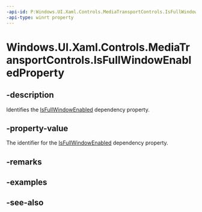 ```yaml
---
-api-id: P:Windows.UI.Xaml.Controls.MediaTransportControls.IsFullWindowEnabledProperty
-api-type: winrt property
---
```


<!-- Property syntax
public Windows.UI.Xaml.DependencyProperty IsFullWindowEnabledProperty { get; }
-->

# Windows.UI.Xaml.Controls.MediaTransportControls.IsFullWindowEnabledProperty

## -description
Identifies the [IsFullWindowEnabled](mediatransportcontrols_isfullwindowenabled.md) dependency property.


## -property-value
The identifier for the [IsFullWindowEnabled](mediatransportcontrols_isfullwindowenabled.md) dependency property.

## -remarks

## -examples

## -see-also

